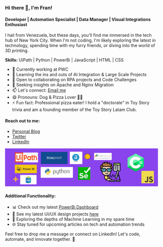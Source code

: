 ### Hi there 👋, I'm Fran!
#### Developer | Automation Specialist | Data Manager | Visual Integrations Enthusiast

I hail from Venezuela, but these days, you'll find me immersed in the tech hub of New York City. When I'm not coding, I'm likely exploring the latest in technology, spending time with my furry friends, or diving into the world of 3D printing.

**Skills:** UiPath | Python | PowerBi | JavaScript | HTML | CSS

- 🔭 Currently working at PWC
- 🌱 Learning the ins and outs of AI Integration & Large Scale Projects
- 👯 Open to collaborating on RPA projects and Code Challenges
- 🤔 Seeking insights on Apache and Nginx Migration
- 📫 Let's connect: [Email me](mailto:franciscovillahermosa@gmail.com)
- 😄 Pronouns: Dog & Pizza Lover 🐶🍕
- ⚡ Fun fact: Professional pizza eater! I hold a "doctorate" in Toy Story trivia and am a founding member of the Toy Story Latam Club.

#### Reach out to me:
- [Personal Blog](https://techvilla.nicepage.io/?uid=83c16148-a0cf-4858-aeca-1f14ed5e44ad)
- [Twitter](https://twitter.com/franbucho)
- [LinkedIn](https://www.linkedin.com/in/fjvs-arg/)

![Banner](banner3.png)

#### Additional Functionality:
- 📊 Check out my latest [PowerBi Dashboard](link-to-dashboard)
- 🎨 See my latest UI/UX design projects [here](link-to-portfolio)
- 🤖 Exploring the depths of Machine Learning in my spare time
- 🌐 Stay tuned for upcoming articles on tech and automation trends

Feel free to drop me a message or connect on LinkedIn! Let's code, automate, and innovate together. 🚀
